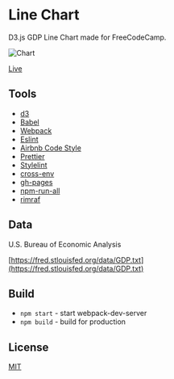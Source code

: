 # Line Chart

D3.js GDP Line Chart made for FreeCodeCamp.

![Chart](https://res.cloudinary.com/anton-zdanov/image/upload/q_auto/v1513068321/Screen_Shot_2017-12-12_at_10.45.15_fgelid.png)

[Live](https://azdanov.github.io/line-chart/)

## Tools

* [d3](https://github.com/d3/d3)
* [Babel](https://github.com/babel/babel)
* [Webpack](https://github.com/webpack)
* [Eslint](https://github.com/eslint/eslint)
* [Airbnb Code Style](https://github.com/airbnb/javascript)
* [Prettier](https://github.com/prettier/prettier)
* [Stylelint](https://github.com/stylelint/stylelint)
* [cross-env](https://github.com/kentcdodds/cross-env)
* [gh-pages](https://github.com/tschaub/gh-pages)
* [npm-run-all](https://github.com/mysticatea/npm-run-all)
* [rimraf](https://github.com/isaacs/rimraf)

## Data

U.S. Bureau of Economic Analysis

[https://fred.stlouisfed.org/data/GDP.txt](https://fred.stlouisfed.org/data/GDP.txt)

## Build

* `npm start` - start webpack-dev-server
* `npm build` - build for production

## License

[MIT](https://opensource.org/licenses/MIT)
